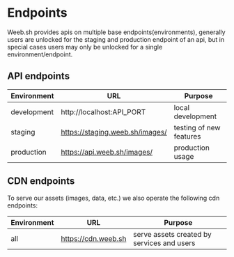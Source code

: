 # Endpoints

Weeb.sh provides apis on multiple base endpoints(environments), generally users are unlocked for the staging and production endpoint of an api, but in special cases users may only be unlocked for a single environment/endpoint.

## API endpoints

| Environment | URL                             | Purpose                 |
|-------------|---------------------------------|-------------------------|
| development | http://localhost:API_PORT       | local development       |
| staging     | https://staging.weeb.sh/images/ | testing of new features | 
| production  | https://api.weeb.sh/images/     | production usage        |

## CDN endpoints
To serve our assets (images, data, etc.) we also operate the following cdn endpoints:

| Environment | URL                             | Purpose                                   |
|-------------|---------------------------------|-------------------------------------------|
| all         | https://cdn.weeb.sh             | serve assets created by services and users|
